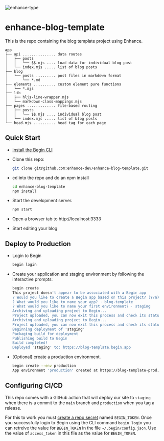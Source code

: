 ![enhance-type](https://user-images.githubusercontent.com/76308/223593101-1f65f07f-49c4-4a13-9203-4ab4ff72f097.svg)

# enhance-blog-template

This is the repo containing the blog template project using Enhance.

```
app
├── api ............... data routes
│   ├── posts
│   │   └── $$.mjs .... load data for individual blog post
│   └── index.mjs ..... list of blog posts
├── blog
│   └── posts ......... post files in markdown format
│       └── *.md
├── elements .......... custom element pure functions
│   └── *.mjs
├── lib
│   ├── hljs-line-wrapper.mjs
│   └── markdown-class-mappings.mjs
├── pages ............. file-based routing
│   ├── posts
│   │   └── $$.mjs .... individual blog post
│   └── index.mjs ..... list of blog posts
└── head.mjs .......... head tag for each page
```

## Quick Start

- [Install the Begin CLI](https://begin.com/docs/)
- Clone this repo:

  ```bash
  git clone git@github.com:enhance-dev/enhance-blog-template.git
  ```

- cd into the repo and do an npm install

    ```bash
    cd enhance-blog-template
    npm install
    ```
- Start the development server.

    ```bash
    npm start
    ```
 - Open a browser tab to http://localhost:3333
 - Start editing your blog

 ## Deploy to Production

- Login to Begin

    ```bash
    begin login
    ```

- Create your application and staging environment by following the interactive prompts:

    ```bash
    begin create
    This project doesn't appear to be associated with a Begin app
    ? Would you like to create a Begin app based on this project? (Y/n) · true
    ? What would you like to name your app? · blog-template
    ? What would you like to name your first environment? · staging
    Archiving and uploading project to Begin...
    Project uploaded, you can now exit this process and check its status with: begin deploy --status
    Archiving and uploading project to Begin...
    Project uploaded, you can now exit this process and check its status with: begin deploy --status
    Beginning deployment of 'staging'
    Packaging build for deployment
    Publishing build to Begin
    Build completed!
    Deployed 'staging' to: https://blog-template.begin.app
    ```
- [Optional] create a production environment.

    ```bash
    begin create --env production
    App environment 'production' created at https://blog-template-prod.begin.app
    ```

## Configuring CI/CD

This repo comes with a GitHub action that will deploy our site to `staging` when there is a commit to the `main` branch and `production` when you tag a release.

For this to work you must [create a repo secret](https://docs.github.com/en/actions/security-guides/encrypted-secrets#creating-encrypted-secrets-for-a-repository) named `BEGIN_TOKEN`. Once you successfully login to Begin using the CLI command `begin login` you can retreive the value for `BEGIN_TOKEN` in the file `~/.begin/config.json`. Use the value of `access_token` in this file as the value for `BEGIN_TOKEN`.
